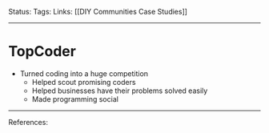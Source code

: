 Status:
Tags:
Links: [[DIY Communities Case Studies]]
___
# TopCoder
- Turned coding into a huge competition
	- Helped scout promising coders
	- Helped businesses have their problems solved easily
	- Made programming social
___
References: